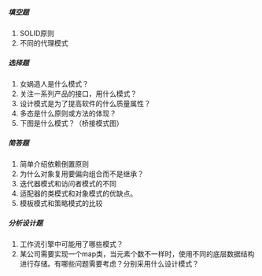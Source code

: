 ##### 填空题

1. SOLID原则
2. 不同的代理模式



##### 选择题

1. 女娲造人是什么模式？
2. 关注一系列产品的接口，用什么模式？
3. 设计模式是为了提高软件的什么质量属性？
4. 多态是什么原则或方法的体现？
5. 下图是什么模式？（桥接模式图）





##### 简答题

1. 简单介绍依赖倒置原则
2. 为什么对象复用要偏向组合而不是继承？
3. 迭代器模式和访问者模式的不同
4. 适配器的类模式和对象模式的优缺点。
5. 模板模式和策略模式的比较



##### 分析设计题

1. 工作流引擎中可能用了哪些模式？
2. 某公司需要实现一个map类，当元素个数不一样时，使用不同的底层数据结构进行存储。有哪些问题需要考虑？分别采用什么设计模式？